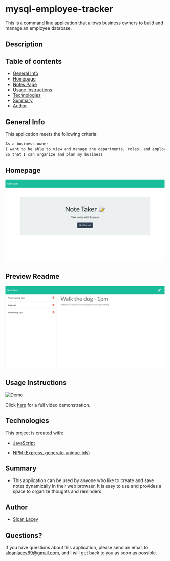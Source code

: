 # mysql-employee-tracker

This is a command line application that allows business owners to build and manage an employee database.

## Description



## Table of contents

- [General Info](#general-info)
- [Homepage](#homepage)
- [Notes Page](#notes-page)
- [Usage Instructions](#usage-instructions)
- [Technologies](#technologies)
- [Summary](#summary)
- [Author](#author)

## General Info

This application meets the following criteria:

```md
As a business owner
I want to be able to view and manage the departments, roles, and employees in my company
So that I can organize and plan my business
```

## Homepage

![Homepage](https://github.com/sloanlacey/express-note-taker/blob/main/public/assets/images/home.png)

## Preview Readme

![Notes Page](https://github.com/sloanlacey/express-note-taker/blob/main/public/assets/images/notes.png)

## Usage Instructions

![Demo](https://github.com/sloanlacey/express-note-taker/blob/main/public/assets/images/demo.gif)

Click [here](https://drive.google.com/file/d/1iJJUqzz78ZtRYd9vmfa5cohU9SwN1Mzw/view) for a full video demonstration.

## Technologies

This project is created with:

- [JavaScript](https://www.javascript.com/)

- [NPM (Express, generate-unique-ids)](https://www.npmjs.com/package/express)

## Summary

- This application can be used by anyone who like to create and save notes dynamically in their web browser. It is easy to use and provides a space to organize thoughts and reminders.

## Author

- [Sloan Lacey](https://github.com/sloanlacey/express-note-taker)

## Questions?

If you have questions about this application, please send an email to sloanlacey89@gmail.com, and I will get back to you as soon as possible.